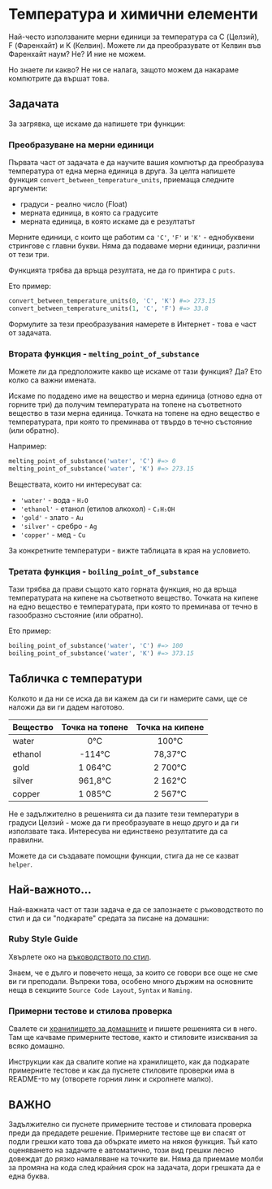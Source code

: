 # Температура и химични елементи

Най-често използваните мерни единици за температура са C (Целзий), F (Фаренхайт) и K (Келвин).
Можете ли да преобразувате от Келвин във Фаренхайт наум? Не? И ние не можем.

Но знаете ли какво? Не ни се налага, защото можем да накараме компютрите да вършат това.

## Задачата

За загрявка, ще искаме да напишете три функции:

### Преобразуване на мерни единици

Първата част от задачата е да научите вашия компютър да преобразува температура от една мерна единица
в друга. За целта напишете функция `convert_between_temperature_units`, приемаща следните аргументи:

- градуси - реално число (Float)
- мерната единица, в която са градусите
- мерната единица, в която искаме да е резултатът

Мерните единици, с които ще работим са `'C'`, `'F'` и `'K'` - еднобуквени стрингове с главни букви.
Няма да подаваме мерни единици, различни от тези три.

Функцията трябва да връща резултата, не да го принтира с `puts`.

Ето пример:

```ruby
convert_between_temperature_units(0, 'C', 'K') #=> 273.15
convert_between_temperature_units(1, 'C', 'F') #=> 33.8
```

Формулите за тези преобразувания намерете в Интернет - това е част от задачата.

### Втората функция - `melting_point_of_substance`

Можете ли да предположите какво ще искаме от тази функция? Да? Ето колко са важни имената.

Искаме по подадено име на вещество и мерна единица (отново една от горните три) да получим температурата
на топене на съответното вещество в тази мерна единица. Точката на топене на едно вещество е температурата,
при която то преминава от твърдо в течно състояние (или обратно).

Например:

```ruby
melting_point_of_substance('water', 'C') #=> 0
melting_point_of_substance('water', 'K') #=> 273.15
```

Веществата, които ни интересуват са:

- `'water'`   - вода - `H₂O`
- `'ethanol'` - етанол (етилов алкохол) - `C₂H₅OH`
- `'gold'`    - злато - `Au`
- `'silver'`  - сребро - `Ag`
- `'copper'`  - мед - `Cu`

За конкретните температури - вижте таблицата в края на условието.

### Третата функция - `boiling_point_of_substance`

Тази трябва да прави същото като горната функция, но да връща температурата на кипене на съответното вещество.
Точката на кипене на едно вещество е температурата, при която то преминава от течно в газообразно състояние
(или обратно).

Ето пример:

```ruby
boiling_point_of_substance('water', 'C') #=> 100
boiling_point_of_substance('water', 'K') #=> 373.15
```

## Табличка с температури

Колкото и да ни се иска да ви кажем да си ги намерите сами, ще се наложи да ви ги дадем наготово.

| Вещество | Точка на топене | Точка на кипене |
| -------- |:---------------:|:---------------:|
| water    | 0°C             | 100°C           |
| ethanol  | -114°C          | 78,37°C         |
| gold     | 1 064°C         | 2 700°C         |
| silver   | 961,8°C         | 2 162°C         |
| copper   | 1 085°C         | 2 567°C         |

Не е задължително в решенията си да пазите тези температури в градуси Целзий - може да ги преобразувате
в нещо друго и да ги използвате така. Интересува ни единствено резултатите да са правилни.

Можете да си създавате помощни функции, стига да не се казват `helper`.

## Най-важното...

Най-важната част от тази задача е да се запознаете с ръководството по стил и да си "подкарате"
средата за писане на домашни:

### Ruby Style Guide

Хвърлете око на [ръководството по стил](https://github.com/bbatsov/ruby-style-guide).

Знаем, че е дълго и повечето неща, за които се говори все още не сме ви ги преподали.
Въпреки това, особено много държим на основните неща в секциите `Source Code Layout`, `Syntax` и `Naming`.

### Примерни тестове и стилова проверка

Свалете си [хранилището за домашните](https://github.com/fmi/ruby-homework) и пишете решенията си в него.
Там ще качваме примерните тестове, както и стиловите изисквания за всяко домашно.

Инструкции как да свалите копие на хранилището, как да подкарате примерните тестове и как да пуснете
стиловите проверки има в README-то му (отворете горния линк и скролнете малко).

## ВАЖНО

Задължително си пуснете примерните тестове и стиловата проверка преди да предадете решение.
Примерните тестове ще ви спасят от подли грешки като това да объркате името на някоя функция.
Тъй като оценяването на задачите е автоматично, този вид грешки лесно довеждат до рязко
намаляване на точките ви. Няма да приемаме молби за промяна на кода след крайния срок на задачата,
дори грешката да е една буква.
